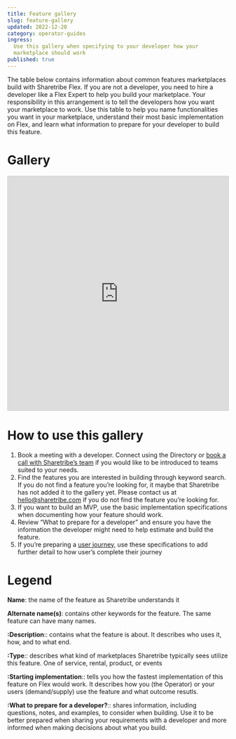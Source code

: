 ```yaml
---
title: Feature gallery
slug: feature-gallery
updated: 2022-12-20
category: operator-guides
ingress:
  Use this gallery when specifying to your developer how your
  marketplace should work
published: true
---
```


The table below contains information about common features marketplaces
build with Sharetribe Flex. If you are not a developer, you need to hire
a developer like a Flex Expert to help you build your marketplace. Your
responsibility in this arrangement is to tell the developers how you
want your marketplace to work. Use this table to help you name
functionalities you want in your marketplace, understand their most
basic implementation on Flex, and learn what information to prepare for
your developer to build this feature.

# Gallery

<iframe class="airtable-embed" src="https://airtable.com/embed/shroUNJKWHK9yd2Px?backgroundColor=yellow" frameborder="0" onmousewheel="" width="100%" height="533" style="background: transparent; border: 1px solid #ccc;">

</iframe>

# How to use this gallery

1. Book a meeting with a developer. Connect using the Directory or
   [book a call with Sharetribe’s team](https://calendly.com/welcome-to-flex)
   if you would like to be introduced to teams suited to your needs.
2. Find the features you are interested in building through keyword
   search. If you do not find a feature you’re looking for, it maybe
   that Sharetribe has not added it to the gallery yet. Please contact
   us at hello@sharetribe.com if you do not find the feature you’re
   looking for.
3. If you want to build an MVP, use the basic implementation
   specifications when documenting how your feature should work.
4. Review “What to prepare for a developer” and ensure you have the
   information the developer might need to help estimate and build the
   feature.
5. If you’re preparing a
   [user journey](https://www.sharetribe.com/docs/design-toolkit/what-are-user-journeys/),
   use these specifications to add further detail to how user’s complete
   their journey

# Legend

**Name**: the name of the feature as Sharetribe understands it

**Alternate name(s)**: contains other keywords for the feature. The same
feature can have many names.

**:Description**:: contains what the feature is about. It describes who
uses it, how, and to what end.

**:Type**:: describes what kind of marketplaces Sharetribe typically
sees utilize this feature. One of service, rental, product, or events

**:Starting implementation**:: tells you how the fastest implementation
of this feature on Flex would work. It describes how you (the Operator)
or your users (demand/supply) use the feature and what outcome resutls.

**:What to prepare for a developer?**:: shares information, including
questions, notes, and examples, to consider when building. Use it to be
better prepared when sharing your requirements with a developer and more
informed when making decisions about what you build.
